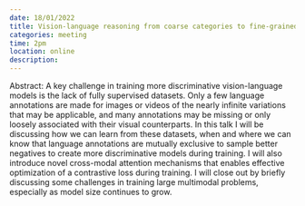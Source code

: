 ```yaml
---
date: 18/01/2022
title: Vision-language reasoning from coarse categories to fine-grained tokens using sparsely annotated and loosely aligned multimodal data - 	Bryan Plummer
categories: meeting
time: 2pm
location: online
description:
---
```

Abstract: A key challenge in training more discriminative vision-language models is the lack of fully supervised datasets. Only a few language annotations are made for images or videos of the nearly infinite variations that may be applicable, and many annotations may be missing or only loosely associated with their visual counterparts. In this talk I will be discussing how we can learn from these datasets, when and where we can know that language annotations are mutually exclusive to sample better negatives to create more discriminative models during training. I will also introduce novel cross-modal attention mechanisms that enables effective optimization of a contrastive loss during training. I will close out by briefly discussing some challenges in training large multimodal problems, especially as model size continues to grow.
